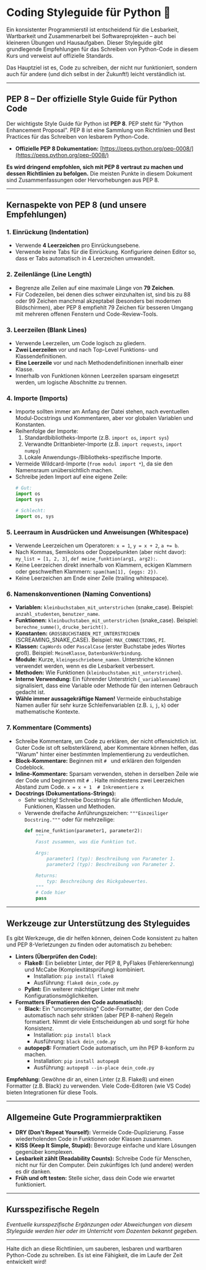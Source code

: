 # Coding Styleguide für Python 🐍

Ein konsistenter Programmierstil ist entscheidend für die Lesbarkeit, Wartbarkeit und Zusammenarbeit bei Softwareprojekten – auch bei kleineren Übungen und Hausaufgaben. Dieser Styleguide gibt grundlegende Empfehlungen für das Schreiben von Python-Code in diesem Kurs und verweist auf offizielle Standards.

Das Hauptziel ist es, Code zu schreiben, der nicht nur funktioniert, sondern auch für andere (und dich selbst in der Zukunft!) leicht verständlich ist.

---
## PEP 8 – Der offizielle Style Guide für Python Code

Der wichtigste Style Guide für Python ist **PEP 8**. PEP steht für "Python Enhancement Proposal". PEP 8 ist eine Sammlung von Richtlinien und Best Practices für das Schreiben von lesbarem Python-Code.

* **Offizielle PEP 8 Dokumentation:** [https://peps.python.org/pep-0008/](https://peps.python.org/pep-0008/)

**Es wird dringend empfohlen, sich mit PEP 8 vertraut zu machen und dessen Richtlinien zu befolgen.** Die meisten Punkte in diesem Dokument sind Zusammenfassungen oder Hervorhebungen aus PEP 8.

---
## Kernaspekte von PEP 8 (und unsere Empfehlungen)

### 1. Einrückung (Indentation)
* Verwende **4 Leerzeichen** pro Einrückungsebene.
* Verwende keine Tabs für die Einrückung. Konfiguriere deinen Editor so, dass er Tabs automatisch in 4 Leerzeichen umwandelt.

### 2. Zeilenlänge (Line Length)
* Begrenze alle Zeilen auf eine maximale Länge von **79 Zeichen**.
* Für Codezeilen, bei denen dies schwer einzuhalten ist, sind bis zu 88 oder 99 Zeichen manchmal akzeptabel (besonders bei modernen Bildschirmen), aber PEP 8 empfiehlt 79 Zeichen für besseren Umgang mit mehreren offenen Fenstern und Code-Review-Tools.

### 3. Leerzeilen (Blank Lines)
* Verwende Leerzeilen, um Code logisch zu gliedern.
* **Zwei Leerzeilen** vor und nach Top-Level Funktions- und Klassendefinitionen.
* **Eine Leerzeile** vor und nach Methodendefinitionen innerhalb einer Klasse.
* Innerhalb von Funktionen können Leerzeilen sparsam eingesetzt werden, um logische Abschnitte zu trennen.

### 4. Importe (Imports)
* Importe sollten immer am Anfang der Datei stehen, nach eventuellen Modul-Docstrings und Kommentaren, aber vor globalen Variablen und Konstanten.
* Reihenfolge der Importe:
    1.  Standardbibliotheks-Importe (z.B. `import os`, `import sys`)
    2.  Verwandte Drittanbieter-Importe (z.B. `import requests`, `import numpy`)
    3.  Lokale Anwendungs-/Bibliotheks-spezifische Importe.
* Vermeide Wildcard-Importe (`from modul import *`), da sie den Namensraum unübersichtlich machen.
* Schreibe jeden Import auf eine eigene Zeile:
    ```python
    # Gut:
    import os
    import sys

    # Schlecht:
    import os, sys
    ```

### 5. Leerraum in Ausdrücken und Anweisungen (Whitespace)
* Verwende Leerzeichen um Operatoren: `x = 1`, `y = x + 2`, `a += b`.
* Nach Kommas, Semikolons oder Doppelpunkten (aber nicht davor): `my_list = [1, 2, 3]`, `def meine_funktion(arg1, arg2):`.
* Keine Leerzeichen direkt innerhalb von Klammern, eckigen Klammern oder geschweiften Klammern: `spam(ham[1], {eggs: 2})`.
* Keine Leerzeichen am Ende einer Zeile (trailing whitespace).

### 6. Namenskonventionen (Naming Conventions)
* **Variablen:** `kleinbuchstaben_mit_unterstrichen` (snake_case). Beispiel: `anzahl_studenten`, `benutzer_name`.
* **Funktionen:** `kleinbuchstaben_mit_unterstrichen` (snake_case). Beispiel: `berechne_summe()`, `drucke_bericht()`.
* **Konstanten:** `GROSSBUCHSTABEN_MIT_UNTERSTRICHEN` (SCREAMING_SNAKE_CASE). Beispiel: `MAX_CONNECTIONS`, `PI`.
* **Klassen:** `CapWords` oder `PascalCase` (erster Buchstabe jedes Wortes groß). Beispiel: `MeineKlasse`, `DatenbankVerbindung`.
* **Module:** Kurze, `kleingeschriebene_namen`. Unterstriche können verwendet werden, wenn es die Lesbarkeit verbessert.
* **Methoden:** Wie Funktionen (`kleinbuchstaben_mit_unterstrichen`).
* **Interne Verwendung:** Ein führender Unterstrich (`_variablenname`) signalisiert, dass eine Variable oder Methode für den internen Gebrauch gedacht ist.
* **Wähle immer aussagekräftige Namen!** Vermeide einbuchstabige Namen außer für sehr kurze Schleifenvariablen (z.B. `i`, `j`, `k`) oder mathematische Kontexte.

### 7. Kommentare (Comments)
* Schreibe Kommentare, um Code zu erklären, der nicht offensichtlich ist. Guter Code ist oft selbsterklärend, aber Kommentare können helfen, das "Warum" hinter einer bestimmten Implementierung zu verdeutlichen.
* **Block-Kommentare:** Beginnen mit `# ` und erklären den folgenden Codeblock.
* **Inline-Kommentare:** Sparsam verwenden, stehen in derselben Zeile wie der Code und beginnen mit `# `. Halte mindestens zwei Leerzeichen Abstand zum Code. `x = x + 1  # Inkrementiere x`
* **Docstrings (Dokumentations-Strings):**
    * Sehr wichtig! Schreibe Docstrings für alle öffentlichen Module, Funktionen, Klassen und Methoden.
    * Verwende dreifache Anführungszeichen: `"""Einzeiliger Docstring."""` oder für mehrzeilige:
        ```python
        def meine_funktion(parameter1, parameter2):
            """
            Fasst zusammen, was die Funktion tut.

            Args:
                parameter1 (typ): Beschreibung von Parameter 1.
                parameter2 (typ): Beschreibung von Parameter 2.

            Returns:
                typ: Beschreibung des Rückgabewertes.
            """
            # Code hier
            pass
        ```

---
## Werkzeuge zur Unterstützung des Styleguides

Es gibt Werkzeuge, die dir helfen können, deinen Code konsistent zu halten und PEP 8-Verletzungen zu finden oder automatisch zu beheben:

* **Linters (Überprüfen den Code):**
    * **Flake8:** Ein beliebter Linter, der PEP 8, PyFlakes (Fehlererkennung) und McCabe (Komplexitätsprüfung) kombiniert.
        * Installation: `pip install flake8`
        * Ausführung: `flake8 dein_code.py`
    * **Pylint:** Ein weiterer mächtiger Linter mit mehr Konfigurationsmöglichkeiten.
* **Formatters (Formatieren den Code automatisch):**
    * **Black:** Ein "uncompromising" Code-Formatter, der den Code automatisch nach sehr strikten (aber PEP 8-nahen) Regeln formatiert. Nimmt dir viele Entscheidungen ab und sorgt für hohe Konsistenz.
        * Installation: `pip install black`
        * Ausführung: `black dein_code.py`
    * **autopep8:** Formatiert Code automatisch, um ihn PEP 8-konform zu machen.
        * Installation: `pip install autopep8`
        * Ausführung: `autopep8 --in-place dein_code.py`

**Empfehlung:** Gewöhne dir an, einen Linter (z.B. Flake8) und einen Formatter (z.B. Black) zu verwenden. Viele Code-Editoren (wie VS Code) bieten Integrationen für diese Tools.

---
## Allgemeine Gute Programmierpraktiken

* **DRY (Don't Repeat Yourself):** Vermeide Code-Duplizierung. Fasse wiederholenden Code in Funktionen oder Klassen zusammen.
* **KISS (Keep It Simple, Stupid):** Bevorzuge einfache und klare Lösungen gegenüber komplexen.
* **Lesbarkeit zählt (Readability Counts):** Schreibe Code für Menschen, nicht nur für den Computer. Dein zukünftiges Ich (und andere) werden es dir danken.
* **Früh und oft testen:** Stelle sicher, dass dein Code wie erwartet funktioniert.

---
## Kursspezifische Regeln

*Eventuelle kursspezifische Ergänzungen oder Abweichungen von diesem Styleguide werden hier oder im Unterricht vom Dozenten bekannt gegeben.*

---

Halte dich an diese Richtlinien, um sauberen, lesbaren und wartbaren Python-Code zu schreiben. Es ist eine Fähigkeit, die im Laufe der Zeit entwickelt wird!